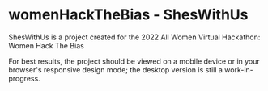 # womenHackTheBias - ShesWithUs

ShesWithUs is a project created for the 2022 All Women Virtual Hackathon:  Women Hack The Bias

For best results, the project should be viewed on a mobile device or in your browser's responsive design mode; the desktop version is still a work-in-progress.
